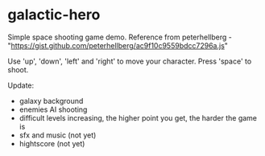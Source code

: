 # galactic-hero
 
Simple space shooting game demo.
Reference from peterhellberg - "https://gist.github.com/peterhellberg/ac9f10c9559bdcc7296a.js"

Use 'up', 'down', 'left' and 'right' to move your character. Press 'space' to shoot. 

Update:
- galaxy background
- enemies AI shooting
- difficult levels increasing, the higher point you get, the harder the game is
- sfx and music (not yet)
- hightscore (not yet)
